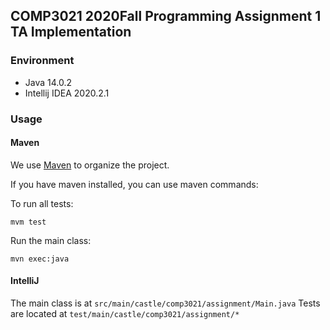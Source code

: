 ## COMP3021 2020Fall Programming Assignment 1 TA Implementation

### Environment

* Java 14.0.2
* Intellij IDEA 2020.2.1

### Usage

#### Maven

We use [Maven](http://maven.apache.org/) to organize the project.

If you have maven installed, you can use maven commands: 

To run all tests:
```
mvm test
```

Run the main class:
```
mvn exec:java
```

#### IntelliJ

The main class is at `src/main/castle/comp3021/assignment/Main.java`
Tests are located at `test/main/castle/comp3021/assignment/*`